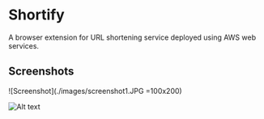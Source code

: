# Shortify
A browser extension for URL shortening service deployed using AWS web services.

## Screenshots

![Screenshot](./images/screenshot1.JPG =100x200)

![Alt text](./images/screenshot2.JPG?raw=true "Shortify-created")

